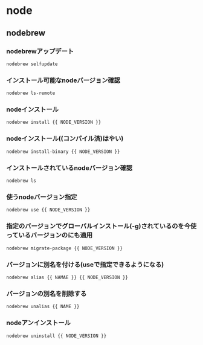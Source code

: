 # node

## nodebrew

### nodebrewアップデート
`nodebrew selfupdate`

### インストール可能なnodeバージョン確認
`nodebrew ls-remote`

### nodeインストール
`nodebrew install {{ NODE_VERSION }}`

### nodeインストール((コンパイル済)はやい)
`nodebrew install-binary {{ NODE_VERSION }}`

### インストールされているnodeバージョン確認
`nodebrew ls`

### 使うnodeバージョン指定
`nodebrew use {{ NODE_VERSION }}`

### 指定のバージョンでグローバルインストール(-g)されているのを今使っているバージョンのにも適用
`nodebrew migrate-package {{ NODE_VERSION }}`

### バージョンに別名を付ける(useで指定できるようになる)
`nodebrew alias {{ NAMAE }} {{ NODE_VERSION }}`

### バージョンの別名を削除する
`nodebrew unalias {{ NAME }}`

### nodeアンインストール
`nodebrew uninstall {{ NODE_VERSION }}`